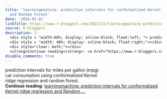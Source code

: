 ```yaml
---
title: 'learningmachine: prediction intervals for conformalized Kernel ridge regression
  and Random Forest'
date: '2024-01-01'
linkTitle: https://www.r-bloggers.com/2023/12/learningmachine-prediction-intervals-for-conformalized-kernel-ridge-regression-and-random-forest/
source: R-bloggers
description: |-
  <div style = "width:60%; display: inline-block; float:left; "> prediction intervals for miles per gallon (mpg) car consumption using conformalized Kernel ridge regression and random forest.</div>
  <div style = "width: 40%; display: inline-block; float:right;"></div>
  <div style="clear: both;"></div>
  <strong>Continue reading</strong>: <a href="https://www.r-bloggers.com/2023/12/learningmachine-prediction-intervals-for-conformalized-kernel-ridge-regression-and-random-forest/">learningmachine: prediction intervals for conformalized Kernel ridge regression and Random ...
disable_comments: true
---
```

<div style = "width:60%; display: inline-block; float:left; "> prediction intervals for miles per gallon (mpg) car consumption using conformalized Kernel ridge regression and random forest.</div>
<div style = "width: 40%; display: inline-block; float:right;"></div>
<div style="clear: both;"></div>
<strong>Continue reading</strong>: <a href="https://www.r-bloggers.com/2023/12/learningmachine-prediction-intervals-for-conformalized-kernel-ridge-regression-and-random-forest/">learningmachine: prediction intervals for conformalized Kernel ridge regression and Random ...